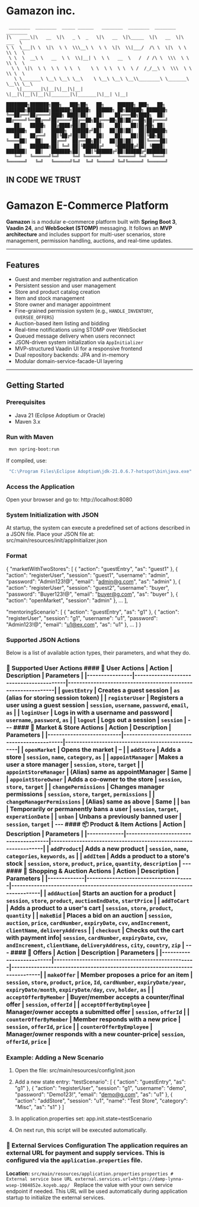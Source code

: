 # Gamazon inc.
```
 ________  ________  _____ ______   ________  ________  ________  ________      
|\   ____\|\   __  \|\   _ \  _   \|\   __  \|\_____  \|\   __  \|\   ___  \    
\ \  \___|\ \  \|\  \ \  \\\__\ \  \ \  \|\  \\|___/  /\ \  \|\  \ \  \\ \  \   
 \ \  \  __\ \   __  \ \  \\|__| \  \ \   __  \   /  / /\ \  \\\  \ \  \\ \  \  
  \ \  \|\  \ \  \ \  \ \  \    \ \  \ \  \ \  \ /  /_/__\ \  \\\  \ \  \\ \  \ 
   \ \_______\ \__\ \__\ \__\    \ \__\ \__\ \__\\________\ \_______\ \__\\ \__\
    \|_______|\|__|\|__|\|__|     \|__|\|__|\|__|\|_______|\|_______|\|__| \|__|
```

```
████████╗███████╗███╗   ███╗██╗   ██╗     ██████╗ ███╗   ██╗    ███████╗████████╗███████╗██████╗  ██████╗ ██╗██████╗ ███████╗
╚══██╔══╝██╔════╝████╗ ████║██║   ██║    ██╔═══██╗████╗  ██║    ██╔════╝╚══██╔══╝██╔════╝██╔══██╗██╔═══██╗██║██╔══██╗██╔════╝
   ██║   █████╗  ██╔████╔██║██║   ██║    ██║   ██║██╔██╗ ██║    ███████╗   ██║   █████╗  ██████╔╝██║   ██║██║██║  ██║███████╗
   ██║   ██╔══╝  ██║╚██╔╝██║██║   ██║    ██║   ██║██║╚██╗██║    ╚════██║   ██║   ██╔══╝  ██╔══██╗██║   ██║██║██║  ██║╚════██║
   ██║   ███████╗██║ ╚═╝ ██║╚██████╔╝    ╚██████╔╝██║ ╚████║    ███████║   ██║   ███████╗██║  ██║╚██████╔╝██║██████╔╝███████║
   ╚═╝   ╚══════╝╚═╝     ╚═╝ ╚═════╝      ╚═════╝ ╚═╝  ╚═══╝    ╚══════╝   ╚═╝   ╚══════╝╚═╝  ╚═╝ ╚═════╝ ╚═╝╚═════╝ ╚══════╝
```
## IN CODE WE TRUST


# Gamazon E-Commerce Platform

**Gamazon** is a modular e-commerce platform built with **Spring Boot 3**, **Vaadin 24**, and **WebSocket (STOMP)** messaging. It follows an **MVP architecture** and includes support for multi-user scenarios, store management, permission handling, auctions, and real-time updates.

---

## Features

- Guest and member registration and authentication  
- Persistent session and user management  
- Store and product catalog creation  
- Item and stock management  
- Store owner and manager appointment  
- Fine-grained permission system (e.g., `HANDLE_INVENTORY`, `OVERSEE_OFFERS`)  
- Auction-based item listing and bidding  
- Real-time notifications using STOMP over WebSocket  
- Queued message delivery when users reconnect  
- JSON-driven system initialization via `AppInitializer`  
- MVP-structured Vaadin UI for a responsive frontend  
- Dual repository backends: JPA and in-memory  
- Modular domain-service-facade-UI layering  

---

## Getting Started

### Prerequisites

- Java 21 (Eclipse Adoptium or Oracle)  
- Maven 3.x  

###  Run with Maven

```bash
 mvn spring-boot:run
```

If compiled, use: 
```bash
 "C:\Program Files\Eclipse Adoptium\jdk-21.0.6.7-hotspot\bin\java.exe" "@C:\Users\user1\AppData\Local\Temp\cp_2sbeja7uebqkjdxke03tsvwiz.argfile" "UI.GamazonApplication"
```

### Access the Application
Open your browser and go to: http://localhost:8080


### System Initialization with JSON
At startup, the system can execute a predefined set of actions described in a JSON file.
Place your JSON file at: src/main/resources/init/appInitializer.json

### Format


{
  "marketWithTwoStores": [
    { "action": "guestEntry", "as": "guest1" },
    { "action": "registerUser", "session": "guest1", "username": "admin", "password": "Admin123!@", "email": "admin@g.com", "as": "admin" },
    { "action": "registerUser", "session": "guest2", "username": "buyer", "password": "Buyer123!@", "email": "buyer@g.com", "as": "buyer" },
    { "action": "openMarket", "session": "admin" },
   ...
  ],

  "mentoringScenario": [
    { "action": "guestEntry", "as": "g1" },
    { "action": "registerUser", "session": "g1", "username": "u1", "password": "Admin123!@", "email": "u1@ex.com", "as": "u1" },
   ...
  ]
}

### Supported JSON Actions 
Below is a list of available action types, their parameters, and what they do.

 ### 🧾 Supported User Actions #### 🧍 User Actions | Action | Description | Parameters | |----------------|-----------------------------------------|-------------------------------------------------------------| | `guestEntry` | Creates a guest session | `as` (alias for storing session token) | | `registerUser` | Registers a user using a guest session | `session`, `username`, `password`, `email`, `as` | | `loginUser` | Logs in with a username and password | `username`, `password`, `as` | | `logout` | Logs out a session | `session` | --- #### 🏬 Market & Store Actions | Action | Description | Parameters | |--------------------------|--------------------------------------------|-------------------------------------------------| | `openMarket` | Opens the market | – | | `addStore` | Adds a store | `session`, `name`, `category`, `as` | | `appointManager` | Makes a user a store manager | `session`, `store`, `target` | | `appointStoreManager` | (Alias) same as appointManager | Same | | `appointStoreOwner` | Adds a co-owner to the store | `session`, `store`, `target` | | `changePermissions` | Changes manager permissions | `session`, `store`, `target`, `permissions` | | `changeManagerPermissions` | (Alias) same as above | Same | | `ban` | Temporarily or permanently bans a user | `session`, `target`, `experationDate` | | `unban` | Unbans a previously banned user | `session`, `target` | --- #### 📦 Product & Item Actions | Action | Description | Parameters | |-------------|--------------------------------------|---------------------------------------------------------------| | `addProduct`| Adds a new product | `session`, `name`, `categories`, `keywords`, `as` | | `addItem` | Adds a product to a store's stock | `session`, `store`, `product`, `price`, `quantity`, `description` | --- #### 🛒 Shopping & Auction Actions | Action | Description | Parameters | |-------------|--------------------------------------|----------------------------------------------------------------------------| | `addAuction`| Starts an auction for a product | `session`, `store`, `product`, `auctionEndDate`, `startPrice` | | `addToCart` | Adds a product to a user's cart | `session`, `store`, `product`, `quantity` | | `makeBid` | Places a bid on an auction | `session`, `auction`, `price`, `cardNumber`, `expiryDate`, `cvv`, `andIncrement`, `clientName`, `deliveryAddress` | | `checkout` | Checks out the cart with payment info| `session`, `cardNumber`, `expiryDate`, `cvv`, `andIncrement`, `clientName`, `deliveryAddress`, `city`, `country`, `zip` | --- #### 💬 Offers | Action | Description | Parameters | |--------------------------|--------------------------------------------------|----------------------------------------------------------------------------| | `makeOffer` | Member proposes a price for an item | `session`, `store`, `product`, `price`, `Id`, `cardNumber`, `expiryDate/year`, `expiryDate/month`, `expiryDate/day`, `cvv`, `holder`, `as` | | `acceptOfferByMember` | Buyer/member accepts a counter/final offer | `session`, `offerId` | | `acceptOfferByEmployee` | Manager/owner accepts a submitted offer | `session`, `offerId` | | `counterOfferByMember` | Member responds with a new price | `session`, `offerId`, `price` | | `counterOfferByEmployee` | Manager/owner responds with a new counter-price| `session`, `offerId`, `price` | 

### Example: Adding a New Scenario
   1. Open the file: src/main/resources/config/init.json
   2. Add a new state entry:
      "testScenario": [
            { "action": "guestEntry", "as": "g1" },
            { "action": "registerUser", "session": "g1", "username": "demo", "password": "Demo123!", "email": "demo@g.com", "as": "u1" },
            { "action": "addStore", "session": "u1", "name": "Test Store", "category": "Misc", "as": "s1" }
      ]  


   3. In application.properties set: app.init.state=testScenario
   4. On next run, this script will be executed automatically.



 ### 🔧 External Services Configuration The application requires an external URL for payment and supply services. This is configured via the `application.properties` file.
 **Location:** `src/main/resources/application.properties` ```properties # External service base URL external.services.url=https://damp-lynna-wsep-1984852e.koyeb.app/ ``` Replace the value with your own service endpoint if needed. 
 This URL will be used automatically during application startup to initialize the external services. 
